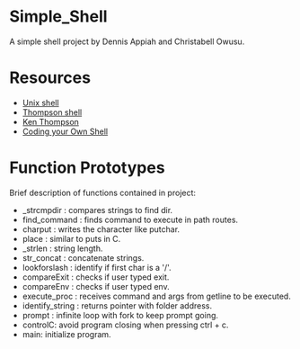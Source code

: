 # Simple_Shell

A simple shell project by Dennis Appiah and Christabell Owusu.

# Resources

* [Unix shell](https://en.wikipedia.org/wiki/Unix_shell)
* [Thompson shell](https://en.wikipedia.org/wiki/Thompson_shell)
* [Ken Thompson](https://en.wikipedia.org/wiki/Ken_Thompson)
* [Coding your Own Shell](https://alx-intranet.hbtn.io/concepts/64)

# Function Prototypes
Brief description of functions contained in project:

- _strcmpdir : compares strings to find dir. 
- find_command : finds command to execute in path routes. 
- charput : writes the character like putchar. 
- place : similar to puts in C. 
- _strlen : string length. 
- str_concat : concatenate strings. 
- lookforslash : identify if first char is a '/'. 
- compareExit : checks if user typed exit. 
- compareEnv : checks if user typed env. 
- execute_proc : receives command and args from getline to be executed. 
- identify_string : returns pointer with folder address. 
- prompt : infinite loop with fork to keep prompt going. 
- controlC: avoid program closing when pressing ctrl + c. 
- main: initialize program.






